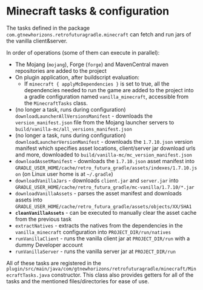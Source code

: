 # Minecraft tasks & configuration

The tasks defined in the package `com.gtnewhorizons.retrofuturagradle.minecraft` can fetch and run jars of the vanilla client&server.

In order of operations (some of them can execute in parallel):
 - The Mojang (`mojang`), Forge (`forge`) and MavenCentral maven repositories are added to the project
 - On plugin application, after buildscript evaluation:
   - If `minecraft { applyMcDependencies }` is set to true, all the dependencies needed to run the game are added to the project into a gradle configuration named `vanilla_minecraft`, accessible from the `MinecraftTasks` class.
 - (no longer a task, runs during configuration) `downloadLauncherAllVersionsManifest` - downloads the `version_manifest.json` file from the Mojang launcher servers to `build/vanilla-mc/all_versions_manifest.json`
 - (no longer a task, runs during configuration) `downloadLauncherVersionManifest` - downloads the `1.7.10.json` version manifest which specifies asset locations, client/server jar download urls and more, downloaded to `build/vanilla-mc/mc_version_manifest.json`
 - `downloadAssetManifest` - downloads the `1.7.10.json` asset manifest into `GRADLE_USER_HOME/cache/retro_futura_gradle/assets/indexes/1.7.10.json` (on Linux user home is at `~/.gradle`)
 - `downloadVanillaJars` - downloads `client.jar` and `server.jar` into `GRADLE_USER_HOME/cache/retro_futura_gradle/mc-vanilla/1.7.10/*.jar`
 - `downloadVanillaAssets` - parses the asset manifest and downloads assets into `GRADLE_USER_HOME/cache/retro_futura_gradle/assets/objects/XX/SHA1`
 - **`cleanVanillaAssets`** - can be executed to manually clear the asset cache from the previous task
 - `extractNatives` - extracts the natives from the dependencies in the `vanilla_minecraft` configuration into `PROJECT_DIR/run/natives`
 - `runVanillaClient` - runs the vanilla client jar at `PROJECT_DIR/run` with a dummy Developer account
 - `runVanillaServer` - runs the vanilla server jar at `PROJECT_DIR/run`

All of these tasks are registered in the `plugin/src/main/java/com/gtnewhorizons/retrofuturagradle/minecraft/MinecraftTasks.java` constructor.
This class also provides getters for all of the tasks and the mentioned files/directories for ease of use.
